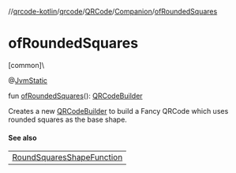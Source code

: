 //[qrcode-kotlin](../../../../index.md)/[qrcode](../../index.md)/[QRCode](../index.md)/[Companion](index.md)/[ofRoundedSquares](of-rounded-squares.md)

# ofRoundedSquares

[common]\

@[JvmStatic](https://kotlinlang.org/api/latest/jvm/stdlib/kotlin-stdlib/kotlin.jvm/-jvm-static/index.html)

fun [ofRoundedSquares](of-rounded-squares.md)(): [QRCodeBuilder](../../-q-r-code-builder/index.md)

Creates a new [QRCodeBuilder](../../-q-r-code-builder/index.md) to build a Fancy QRCode which uses rounded squares as the base shape.

#### See also

| |
|---|
| [RoundSquaresShapeFunction](../../../qrcode.shape/-round-squares-shape-function/index.md) |
